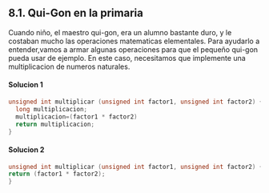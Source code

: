 ## 8.1. Qui-Gon en la primaria
Cuando niño, el maestro qui-gon, era un alumno bastante duro, y le costaban mucho las operaciones matematicas elementales. Para ayudarlo a entender,vamos a armar algunas operaciones para que el pequeño qui-gon pueda usar de ejemplo. En este caso, necesitamos que implemente una multiplicacion de numeros naturales.

#### Solucion 1
```C
unsigned int multiplicar (unsigned int factor1, unsigned int factor2) {
  long multiplicacion;
  multiplicacion=(factor1 * factor2)
  return multiplicacion;
}
```
#### Solucion 2
```C
unsigned int multiplicar (unsigned int factor1, unsigned int factor2) {
return (factor1 * factor2);
}
```
